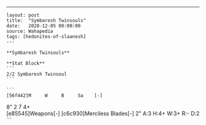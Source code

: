 ---
    layout: post
    title:  "Symbaresh Twinsouls"
    date:   2020-12-05 00:00:00
    source: Wahapedia
    tags: [hedonites-of-slaanesh]
    ---
    
    **Symbaresh Twinsouls**
    
    **Stat Block**
    ```
    2/2 Symbaresh Twinsoul
    ```
    
    ```
    [56f442]M     W     B     Sa    [-]
8"    2     7     4+    
[e85545]Weapons[-]
[c6c930]Merciless Blades[-]
2"     A:3    H:4+   W:3+   R:-    D:2   
    ```
    
    
    